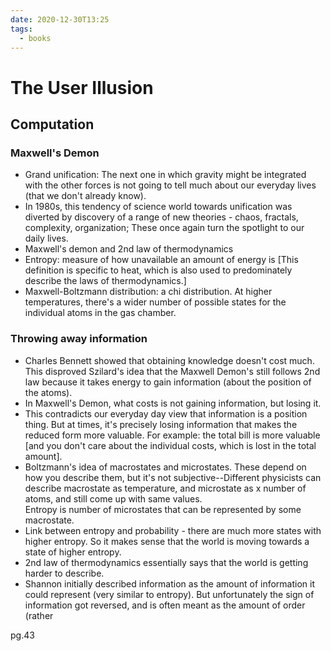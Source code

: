 ```yaml
---
date: 2020-12-30T13:25
tags: 
  - books
---
```


# The User Illusion

## Computation

### Maxwell's Demon
- Grand unification: The next one in which gravity might be integrated with the other forces is not going to tell much about our everyday lives (that we don't already know). 
- In 1980s, this tendency of science world towards unification was diverted by discovery of a range of new theories - chaos, fractals, complexity, organization; These once again turn the spotlight to our daily lives.
- Maxwell's demon and 2nd law of thermodynamics
- Entropy: measure of how unavailable an amount of energy is [This definition is specific to heat, which is also used to predominately describe the laws of thermodynamics.]
- Maxwell-Boltzmann distribution: a chi distribution. At higher temperatures, there's a wider number of possible states for the individual atoms in the gas chamber.

### Throwing away information
 - Charles Bennett showed that obtaining knowledge doesn't cost much. This disproved Szilard's idea that the Maxwell Demon's still follows 2nd law because it takes energy to gain information (about the position of the atoms).
- In Maxwell's Demon, what costs is not gaining information, but losing it.
- This contradicts our everyday day view that information is a position thing. But at times, it's precisely losing information that makes the reduced form more valuable. For example: the total bill is more valuable [and you don't care about the individual costs, which is lost in the total amount].
- Boltzmann's idea of macrostates and microstates. These depend on how you describe them, but it's not subjective--Different physicists can describe macrostate as temperature, and microstate as x number of atoms, and still come up with same values.  
Entropy is number of microstates that can be represented by some macrostate.
- Link between entropy and probability - there are much more states with higher entropy. So it makes sense that the world is moving towards a state of higher entropy.
- 2nd law of thermodynamics essentially says that the world is getting harder to describe.
- Shannon initially described information as the amount of information it could represent (very similar to entropy). But unfortunately the sign of information got reversed, and is often meant as the amount of order (rather 

pg.43
